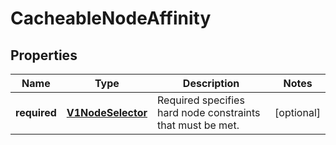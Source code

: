 
# CacheableNodeAffinity

## Properties
Name | Type | Description | Notes
------------ | ------------- | ------------- | -------------
**required** | [**V1NodeSelector**](V1NodeSelector.md) | Required specifies hard node constraints that must be met. |  [optional]



